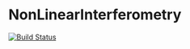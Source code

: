 # NonLinearInterferometry

[![Build Status](https://github.com/a-eghrari/NonLinearInterferometry.jl/actions/workflows/CI.yml/badge.svg?branch=main)](https://github.com/a-eghrari/NonLinearInterferometry.jl/actions/workflows/CI.yml?query=branch%3Amain)
